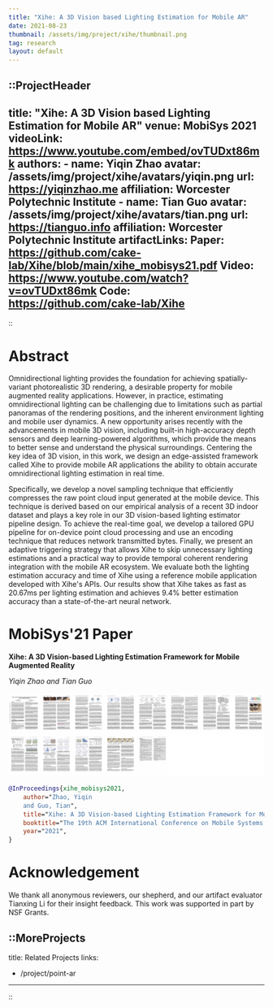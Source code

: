 ```yaml
---
title: "Xihe: A 3D Vision based Lighting Estimation for Mobile AR"
date: 2021-08-23
thumbnail: /assets/img/project/xihe/thumbnail.png
tag: research
layout: default
---
```


::ProjectHeader
---
title: "Xihe: A 3D Vision based Lighting Estimation for Mobile AR"
venue: MobiSys 2021
videoLink: https://www.youtube.com/embed/ovTUDxt86mk
authors:
    - name: Yiqin Zhao
      avatar: /assets/img/project/xihe/avatars/yiqin.png
      url: https://yiqinzhao.me
      affiliation: Worcester Polytechnic Institute
    - name: Tian Guo
      avatar: /assets/img/project/xihe/avatars/tian.png
      url: https://tianguo.info
      affiliation: Worcester Polytechnic Institute
artifactLinks:
    Paper: https://github.com/cake-lab/Xihe/blob/main/xihe_mobisys21.pdf
    Video: https://www.youtube.com/watch?v=ovTUDxt86mk
    Code: https://github.com/cake-lab/Xihe
---
::

# Abstract

Omnidirectional lighting provides the foundation for achieving spatially-variant photorealistic 3D rendering, a desirable property for mobile augmented reality applications. However, in practice, estimating omnidirectional lighting can be challenging due to limitations such as partial panoramas of the rendering positions, and the inherent environment lighting and mobile user dynamics. A new opportunity arises recently with the advancements in mobile 3D vision, including built-in high-accuracy depth sensors and deep learning-powered algorithms, which provide the means to better sense and understand the physical surroundings. Centering the key idea of 3D vision, in this work, we design an edge-assisted framework called Xihe to provide mobile AR applications the ability to obtain accurate omnidirectional lighting estimation in real time.

Specifically, we develop a novel sampling technique that efficiently compresses the raw point cloud input generated at the mobile device. This technique is derived based on our empirical analysis of a recent 3D indoor dataset and plays a key role in our 3D vision-based lighting estimator pipeline design. To achieve the real-time goal, we develop a tailored GPU pipeline for on-device point cloud processing and use an encoding technique that reduces network transmitted bytes. Finally, we present an adaptive triggering strategy that allows Xihe to skip unnecessary lighting estimations and a practical way to provide temporal coherent rendering integration with the mobile AR ecosystem. We evaluate both the lighting estimation accuracy and time of Xihe using a reference mobile application developed with Xihe's APIs. Our results show that Xihe takes as fast as 20.67ms per lighting estimation and achieves 9.4% better estimation accuracy than a state-of-the-art neural network.

# MobiSys'21 Paper

**Xihe: A 3D Vision-based Lighting Estimation Framework for Mobile Augmented Reality**

*Yiqin Zhao and Tian Guo*

[**![](/assets/img/project/xihe/arxiv-paper-thumbnails.png)**](https://github.com/cake-lab/Xihe/blob/main/xihe_mobisys21.pdf)

```bibtex
@InProceedings{xihe_mobisys2021,
    author="Zhao, Yiqin
    and Guo, Tian",
    title="Xihe: A 3D Vision-based Lighting Estimation Framework for Mobile Augmented Reality",
    booktitle="The 19th ACM International Conference on Mobile Systems, Applications, and Services",
    year="2021",
}
```

# Acknowledgement

We thank all anonymous reviewers, our shepherd, and our artifact evaluator Tianxing Li for their insight feedback.
This work was supported in part by NSF Grants.

::MoreProjects
---
title: Related Projects
links:
  - /project/point-ar
---
::

